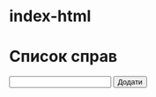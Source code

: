 # index-html
<!DOCTYPE html>
<html>
<head>
    <title>JavaScript</title>
</head>
<body>
    <h1>Список справ</h1>
    <input Id="Deal">
    <button onclick="add_to_list()">Додати</button>
    <ul id="list"></ul>
</body>
<script>
    function add_to_list(){
        text = document.getElementById("Deal").value 
        document.getElementById("list").innerHTML+="<li>"+text+"</li>"}
</script>
</html>
